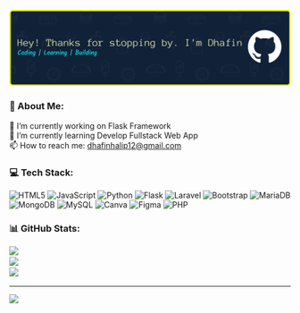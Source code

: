 ![Dhafinhalip](img/github-header-banner.png)

### 💫 About Me:
🔭 I’m currently working on Flask Framework<br>🌱 I’m currently learning Develop Fullstack Web App<br>📫 How to reach me: dhafinhalip12@gmail.com


### 💻 Tech Stack:
![HTML5](https://img.shields.io/badge/html5-%23E34F26.svg?style=for-the-badge&logo=html5&logoColor=white) ![JavaScript](https://img.shields.io/badge/javascript-%23323330.svg?style=for-the-badge&logo=javascript&logoColor=%23F7DF1E) ![Python](https://img.shields.io/badge/python-3670A0?style=for-the-badge&logo=python&logoColor=ffdd54) ![Flask](https://img.shields.io/badge/flask-%23000.svg?style=for-the-badge&logo=flask&logoColor=white) ![Laravel](https://img.shields.io/badge/laravel-%23FF2D20.svg?style=for-the-badge&logo=laravel&logoColor=white) ![Bootstrap](https://img.shields.io/badge/bootstrap-%238511FA.svg?style=for-the-badge&logo=bootstrap&logoColor=white) ![MariaDB](https://img.shields.io/badge/MariaDB-003545?style=for-the-badge&logo=mariadb&logoColor=white) ![MongoDB](https://img.shields.io/badge/MongoDB-%234ea94b.svg?style=for-the-badge&logo=mongodb&logoColor=white) ![MySQL](https://img.shields.io/badge/mysql-4479A1.svg?style=for-the-badge&logo=mysql&logoColor=white) ![Canva](https://img.shields.io/badge/Canva-%2300C4CC.svg?style=for-the-badge&logo=Canva&logoColor=white) ![Figma](https://img.shields.io/badge/figma-%23F24E1E.svg?style=for-the-badge&logo=figma&logoColor=white) ![PHP](https://img.shields.io/badge/php-%23777BB4.svg?style=for-the-badge&logo=php&logoColor=white)
### 📊 GitHub Stats:
![](https://github-readme-stats.vercel.app/api?username=Dhafinhalip&theme=dark&hide_border=false&include_all_commits=false&count_private=false)<br/>
![](https://nirzak-streak-stats.vercel.app/?user=Dhafinhalip&theme=dark&hide_border=false)<br/>
![](https://github-readme-stats.vercel.app/api/top-langs/?username=Dhafinhalip&theme=dark&hide_border=false&include_all_commits=false&count_private=false&layout=compact)

---
[![](https://visitcount.itsvg.in/api?id=Dhafinhalip&icon=0&color=0)](https://visitcount.itsvg.in)

<!-- Proudly created with GPRM ( https://gprm.itsvg.in ) -->